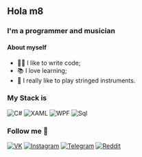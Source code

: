## Hola m8
### I'm a programmer and musician
#### About myself

- 👌🏻 I like to write code;
- 📚 I love learning;
- 🎵 I really like to play stringed instruments.

### My Stack is

![C#](https://img.shields.io/badge/-C%23-181818?style=for-the-badge&logo=c%2b%2b&logoColor=09742)
![XAML](https://img.shields.io/badge/-XAML-181818?style=for-the-badge&logo=xaml)
![WPF](https://img.shields.io/badge/-WPF-181818?style=for-the-badge&logo=windows)
![Sql](https://img.shields.io/badge/-Sql-181818?style=for-the-badge)

### Follow me 🎸

[![VK](https://img.shields.io/badge/-VK-181818?style=for-the-badge&logo=VK)](https://vk.com/dimainnature)
[![Instagram](https://img.shields.io/badge/-Instagram-181818?style=for-the-badge&logo=instagram)](https://www.instagram.com/thelongername/)
[![Telegram](https://img.shields.io/badge/-Telegram-181818?style=for-the-badge&logo=telegram)](https://t.me/dimainnature)
[![Reddit](https://img.shields.io/badge/-Reddit-181818?style=for-the-badge&logo=reddit)](https://www.reddit.com/user/DimaInNature)
